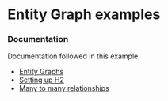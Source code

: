 # Entity Graph examples

### Documentation
Documentation followed in this example

* [Entity Graphs](https://www.baeldung.com/spring-data-jpa-named-entity-graphs)
* [Setting up H2](https://www.baeldung.com/spring-boot-h2-database)
* [Many to many relationships](https://www.baeldung.com/jpa-many-to-many)

